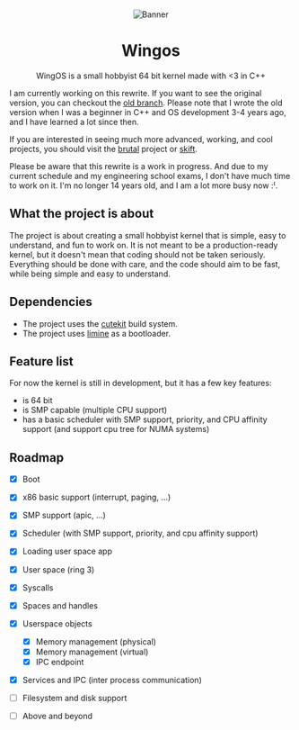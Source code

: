 
<div align="center">
<br>
 
![Banner](meta/doc/banner.jpg)

# Wingos

WingOS is a small hobbyist 64 bit kernel made with <3 in C++ 

</div>

I am currently working on this rewrite. 
If you want to see the original version, you can checkout the [old branch](https://github.com/Supercip971/WingOS/tree/old). Please note that I wrote the old version when I was a beginner in C++ and OS development 3-4 years ago, and I have learned a lot since then.

If you are interested in seeing much more advanced, working, and cool projects, you should visit the [brutal](https://github.com/brutal-org/brutal) project or [skift](https://github.com/skift-org/skift).

Please be aware that this rewrite is a work in progress. And due to my current schedule and my engineering school exams, I don't have much time to work on it. I'm no longer 14 years old, and I am a lot more busy now :⁽.

## What the project is about

The project is about creating a small hobbyist kernel that is simple, easy to understand, and fun to work on.
It is not meant to be a production-ready kernel, but it doesn't mean that coding should not be taken seriously.
Everything should be done with care, and the code should aim to be fast, while being simple and easy to understand.

## Dependencies

- The project uses the [cutekit](https://github.com/cute-engineering/cutekit) build system.
- The project uses [limine](https://github.com/limine-bootloader/limine) as a bootloader.

## Feature list 

For now the kernel is still in development, but it has a few key features:
- is 64 bit 
- is SMP capable (multiple CPU support)
- has a basic scheduler with SMP support, priority, and CPU affinity support (and support cpu tree for NUMA systems)

## Roadmap 

- [x] Boot
- [x] x86 basic support (interrupt, paging, ...) 
- [x] SMP support (apic, ...)
- [x] Scheduler (with SMP support, priority, and cpu affinity support)
- [x] Loading user space app   
- [x] User space (ring 3)
- [x] Syscalls 
- [x] Spaces and handles 
- [x] Userspace objects
    - [x] Memory management (physical)
    - [x] Memory management (virtual) 
    - [x] IPC endpoint 
- [x] Services and IPC (inter process communication) 
- [ ] Filesystem and disk support
- [ ] Above and beyond 

